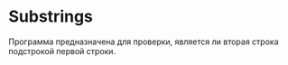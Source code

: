# Substrings

Программа предназначена для проверки, является ли вторая строка подстрокой первой строки.
